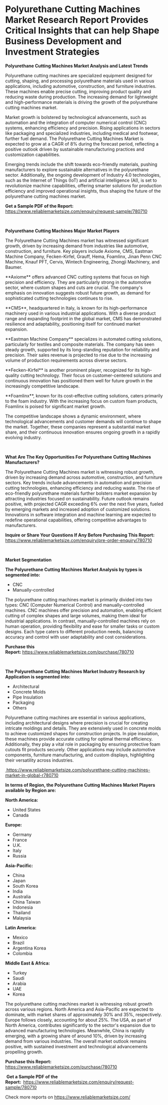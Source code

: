 <p><h1>Polyurethane Cutting Machines Market Research Report Provides Critical Insights that can help Shape Business Development and Investment Strategies</h1></p><p><strong>Polyurethane Cutting Machines Market Analysis and Latest Trends</strong></p>
<p><p>Polyurethane cutting machines are specialized equipment designed for cutting, shaping, and processing polyurethane materials used in various applications, including automotive, construction, and furniture industries. These machines enable precise cutting, improving product quality and reducing waste during production. The increasing demand for lightweight and high-performance materials is driving the growth of the polyurethane cutting machines market.</p><p>Market growth is bolstered by technological advancements, such as automation and the integration of computer numerical control (CNC) systems, enhancing efficiency and precision. Rising applications in sectors like packaging and specialized industries, including medical and footwear, further fuel demand. The Polyurethane Cutting Machines Market is expected to grow at a CAGR of 8% during the forecast period, reflecting a positive outlook driven by sustainable manufacturing practices and customization capabilities.</p><p>Emerging trends include the shift towards eco-friendly materials, pushing manufacturers to explore sustainable alternatives in the polyurethane sector. Additionally, the ongoing development of Industry 4.0 technologies, such as the Internet of Things (IoT) and artificial intelligence (AI), is set to revolutionize machine capabilities, offering smarter solutions for production efficiency and improved operational insights, thus shaping the future of the polyurethane cutting machines market.</p></p>
<p><strong>Get a Sample PDF of the Report:&nbsp;</strong> <a href="https://www.reliablemarketsize.com/enquiry/request-sample/780710?utm_campaign=2281&utm_medium=2&utm_source=Github&utm_content=ia&utm_term=26032025&utm_id=polyurethane-cutting-machines">https://www.reliablemarketsize.com/enquiry/request-sample/780710</a></p>
<p>&nbsp;</p>
<p><strong>Polyurethane Cutting Machines Major Market Players</strong></p>
<p><p>The Polyurethane Cutting Machines market has witnessed significant growth, driven by increasing demand from industries like automotive, construction, and furniture. Key players include Axiome, CMS, Eastman Machine Company, Fecken-Kirfel, Grauff, Hema, Foamlinx, Jinan Penn CNC Machine, Knauf PFT, Cervis, Wintech Engineering, Zhongji Machinery, and Baumer. </p><p>**Axiome** offers advanced CNC cutting systems that focus on high precision and efficiency. They are particularly strong in the automotive sector, where custom shapes and cuts are crucial. The company's emphasis on innovation suggests robust future growth, as demand for sophisticated cutting technologies continues to rise.</p><p>**CMS**, headquartered in Italy, is known for its high-performance machinery used in various industrial applications. With a diverse product range and expanding footprint in the global market, CMS has demonstrated resilience and adaptability, positioning itself for continued market expansion.</p><p>**Eastman Machine Company** specializes in automated cutting solutions, particularly for textiles and composite materials. The company has seen steady growth, supported by its long-standing reputation for reliability and precision. Their sales revenue is projected to rise due to the increasing volume of production requirements across diverse sectors.</p><p>**Fecken-Kirfel** is another prominent player, recognized for its high-quality cutting technology. Their focus on customer-centered solutions and continuous innovation has positioned them well for future growth in the increasingly competitive landscape.</p><p>**Foamlinx**, known for its cost-effective cutting solutions, caters primarily to the foam industry. With the increasing focus on custom foam products, Foamlinx is poised for significant market growth.</p><p>The competitive landscape shows a dynamic environment, where technological advancements and customer demands will continue to shape the market. Together, these companies represent a substantial market share, and their continuous innovation ensures ongoing growth in a rapidly evolving industry.</p></p>
<p>&nbsp;</p>
<p><strong>What Are The Key Opportunities For Polyurethane Cutting Machines Manufacturers?</strong></p>
<p><p>The Polyurethane Cutting Machines market is witnessing robust growth, driven by increasing demand across automotive, construction, and furniture sectors. Key trends include advancements in automation and precision cutting technologies, enhancing efficiency and reducing waste. The rise of eco-friendly polyurethane materials further bolsters market expansion by attracting industries focused on sustainability. Future outlook remains positive, with projected CAGR exceeding 6% over the next five years, fueled by emerging markets and increased adoption of customized solutions. Innovations in software integration and machine learning are expected to redefine operational capabilities, offering competitive advantages to manufacturers.</p></p>
<p><strong>Inquire or Share Your Questions If Any Before Purchasing This Report:</strong> <a href="https://www.reliablemarketsize.com/enquiry/pre-order-enquiry/780710?utm_campaign=2281&utm_medium=2&utm_source=Github&utm_content=ia&utm_term=26032025&utm_id=polyurethane-cutting-machines">https://www.reliablemarketsize.com/enquiry/pre-order-enquiry/780710</a></p>
<p>&nbsp;</p>
<p><strong>Market Segmentation</strong></p>
<p><strong>The Polyurethane Cutting Machines Market Analysis by types is segmented into:</strong></p>
<p><ul><li>CNC</li><li>Manually-controlled</li></ul></p>
<p><p>The polyurethane cutting machines market is primarily divided into two types: CNC (Computer Numerical Control) and manually-controlled machines. CNC machines offer precision and automation, enabling efficient cutting of complex shapes and large volumes, making them ideal for industrial applications. In contrast, manually-controlled machines rely on human operation, providing flexibility and ease for smaller tasks or custom designs. Each type caters to different production needs, balancing accuracy and control with user adaptability and cost considerations.</p></p>
<p><strong>Purchase this Report:&nbsp;</strong><a href="https://www.reliablemarketsize.com/purchase/780710?utm_campaign=2281&utm_medium=2&utm_source=Github&utm_content=ia&utm_term=26032025&utm_id=polyurethane-cutting-machines">https://www.reliablemarketsize.com/purchase/780710</a></p>
<p>&nbsp;</p>
<p><strong>The Polyurethane Cutting Machines Market Industry Research by Application is segmented into:</strong></p>
<p><ul><li>Architectural</li><li>Concrete Molds</li><li>Pipe Insulation</li><li>Packaging</li><li>Others</li></ul></p>
<p><p>Polyurethane cutting machines are essential in various applications, including architectural designs where precision is crucial for creating intricate moldings and details. They are extensively used in concrete molds to achieve customized shapes for construction projects. In pipe insulation, these machines provide accurate cutting for optimal thermal efficiency. Additionally, they play a vital role in packaging by ensuring protective foam cutouts fit products securely. Other applications may include automotive components, furniture manufacturing, and custom displays, highlighting their versatility across industries.</p></p>
<p><a href="https://www.reliablemarketsize.com/polyurethane-cutting-machines-market-in-global-r780710?utm_campaign=2281&utm_medium=2&utm_source=Github&utm_content=ia&utm_term=26032025&utm_id=polyurethane-cutting-machines">&nbsp;https://www.reliablemarketsize.com/polyurethane-cutting-machines-market-in-global-r780710</a></p>
<p><strong>In terms of Region, the Polyurethane Cutting Machines Market Players available by Region are:</strong></p>
<p>
    <p> <strong> North America: </strong>
        <ul>
            <li>United States</li>
            <li>Canada</li>
        </ul>
        </p> 
    <p> <strong> Europe: </strong>
        <ul>
            <li>Germany</li>
            <li>France</li>
            <li>U.K.</li>
            <li>Italy</li>
            <li>Russia</li>
        </ul>
        </p> 
    <p> <strong> Asia-Pacific: </strong>
        <ul>
            <li>China</li>
            <li>Japan</li>
            <li>South Korea</li>
            <li>India</li>
            <li>Australia</li>
            <li>China Taiwan</li>
            <li>Indonesia</li>
            <li>Thailand</li>
            <li>Malaysia</li>
        </ul>
        </p> 
    <p> <strong> Latin America: </strong>
        <ul>
            <li>Mexico</li>
            <li>Brazil</li>
            <li>Argentina Korea</li>
            <li>Colombia</li>
        </ul>
        </p> 
    <p> <strong> Middle East & Africa: </strong>
        <ul>
            <li>Turkey</li>
            <li>Saudi</li>
            <li>Arabia</li>
            <li>UAE</li>
            <li>Korea</li>
        </ul>
    </p>
    </p>
<p><p>The polyurethane cutting machines market is witnessing robust growth across various regions. North America and Asia-Pacific are expected to dominate, with market shares of approximately 30% and 35%, respectively. Europe follows closely, accounting for about 25%. The USA, as part of North America, contributes significantly to the sector's expansion due to advanced manufacturing technologies. Meanwhile, China is rapidly emerging, with a growing share of around 10%, driven by increasing demand from various industries. The overall market outlook remains positive, with sustained investment and technological advancements propelling growth.</p></p>
<p><strong>Purchase this Report: </strong><a href="https://www.reliablemarketsize.com/purchase/780710?utm_campaign=2281&utm_medium=2&utm_source=Github&utm_content=ia&utm_term=26032025&utm_id=polyurethane-cutting-machines">https://www.reliablemarketsize.com/purchase/780710</a></p>
<p>&nbsp;<strong>Get a Sample PDF of the Report:&nbsp;&nbsp;</strong><a href="https://www.reliablemarketsize.com/enquiry/request-sample/780710?utm_campaign=2281&utm_medium=2&utm_source=Github&utm_content=ia&utm_term=26032025&utm_id=polyurethane-cutting-machines">https://www.reliablemarketsize.com/enquiry/request-sample/780710</a></p>
<p><strong></strong></p>
<p>Check more reports on <a href="https://www.reliablemarketsize.com/?utm_campaign=2281&utm_medium=2&utm_source=Github&utm_content=ia&utm_term=26032025&utm_id=polyurethane-cutting-machines">https://www.reliablemarketsize.com/</a></p>